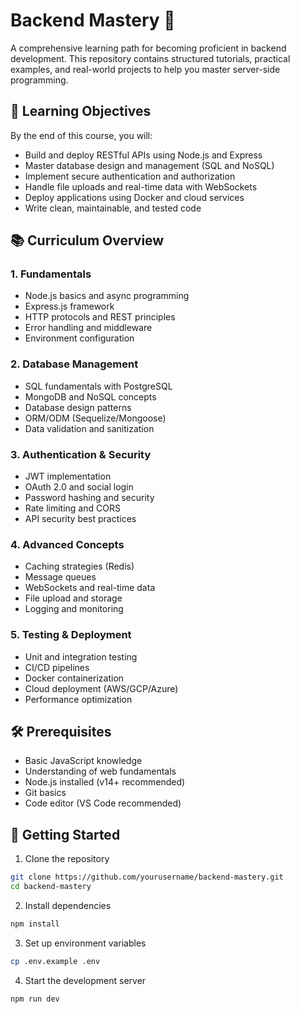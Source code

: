 # Backend Mastery 🚀

A comprehensive learning path for becoming proficient in backend development. This repository contains structured tutorials, practical examples, and real-world projects to help you master server-side programming.

## 🎯 Learning Objectives

By the end of this course, you will:
- Build and deploy RESTful APIs using Node.js and Express
- Master database design and management (SQL and NoSQL)
- Implement secure authentication and authorization
- Handle file uploads and real-time data with WebSockets
- Deploy applications using Docker and cloud services
- Write clean, maintainable, and tested code

## 📚 Curriculum Overview

### 1. Fundamentals
- Node.js basics and async programming
- Express.js framework
- HTTP protocols and REST principles
- Error handling and middleware
- Environment configuration

### 2. Database Management
- SQL fundamentals with PostgreSQL
- MongoDB and NoSQL concepts
- Database design patterns
- ORM/ODM (Sequelize/Mongoose)
- Data validation and sanitization

### 3. Authentication & Security
- JWT implementation
- OAuth 2.0 and social login
- Password hashing and security
- Rate limiting and CORS
- API security best practices

### 4. Advanced Concepts
- Caching strategies (Redis)
- Message queues
- WebSockets and real-time data
- File upload and storage
- Logging and monitoring

### 5. Testing & Deployment
- Unit and integration testing
- CI/CD pipelines
- Docker containerization
- Cloud deployment (AWS/GCP/Azure)
- Performance optimization

## 🛠️ Prerequisites

- Basic JavaScript knowledge
- Understanding of web fundamentals
- Node.js installed (v14+ recommended)
- Git basics
- Code editor (VS Code recommended)

## 🚀 Getting Started

1. Clone the repository
```bash
git clone https://github.com/yourusername/backend-mastery.git
cd backend-mastery
```

2. Install dependencies
```bash
npm install
```

3. Set up environment variables
```bash
cp .env.example .env
```

4. Start the development server
```bash
npm run dev
```